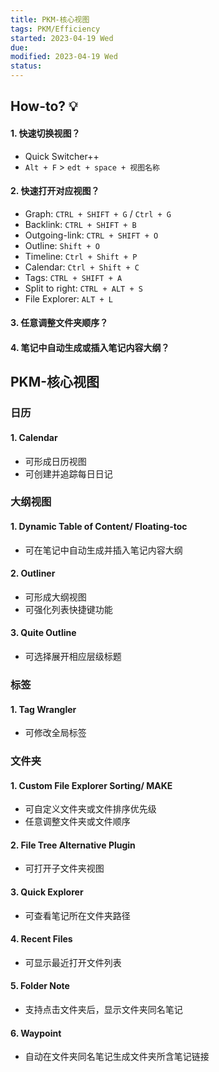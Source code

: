 ```yaml
---
title: PKM-核心视图
tags: PKM/Efficiency
started: 2023-04-19 Wed
due: 
modified: 2023-04-19 Wed
status: 
---
```

## How-to? 💡
#### 1. 快速切换视图？
- Quick Switcher++
- `Alt + F` > `edt + space + 视图名称`
#### 2. 快速打开对应视图？
- Graph: `CTRL + SHIFT + G` / `Ctrl + G`
- Backlink: `CTRL + SHIFT + B` 
- Outgoing-link: `CTRL + SHIFT + O` 
- Outline: `Shift + O` 
- Timeline: `Ctrl + Shift + P`
- Calendar: `Ctrl + Shift + C`
- Tags: `CTRL + SHIFT + A`
- Split to right: `CTRL + ALT + S`
- File Explorer: `ALT + L` 
#### 3. 任意调整文件夹顺序？
#### 4. 笔记中自动生成或插入笔记内容大纲？
## PKM-核心视图
### 日历
#### 1. Calendar
- 可形成日历视图
- 可创建并追踪每日日记
### 大纲视图
#### 1. Dynamic Table of Content/ Floating-toc
- 可在笔记中自动生成并插入笔记内容大纲
#### 2. Outliner
- 可形成大纲视图 
- 可强化列表快捷键功能
#### 3. Quite Outline
- 可选择展开相应层级标题
### 标签
#### 1. Tag Wrangler
- 可修改全局标签
### 文件夹
#### 1. Custom File Explorer Sorting/ MAKE
- 可自定义文件夹或文件排序优先级
- 任意调整文件夹或文件顺序
#### 2. File Tree Alternative Plugin
- 可打开子文件夹视图
#### 3. Quick Explorer
- 可查看笔记所在文件夹路径
#### 4. Recent Files
- 可显示最近打开文件列表
#### 5. Folder Note
- 支持点击文件夹后，显示文件夹同名笔记
#### 6. Waypoint
- 自动在文件夹同名笔记生成文件夹所含笔记链接